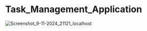 # Task_Management_Application

![Screenshot_9-11-2024_21121_localhost](https://github.com/user-attachments/assets/fff281a1-59db-4c46-a807-360d3ab50171)
